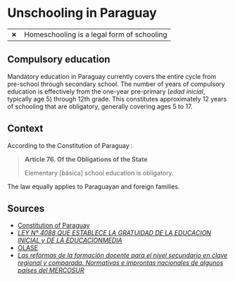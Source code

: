 # Unschooling in Paraguay

|       |                                            |
| ----- | ------------------------------------------ |
| **✗** | Homeschooling is a legal form of schooling |

## Compulsory education

Mandatory education in Paraguay currently covers the entire cycle from pre-school through secondary school.
The number of years of compulsory education is effectively from the one-year pre-primary (_edad inicial_, typically age 5) through 12th grade.
This constitutes approximately 12 years of schooling that are obligatory, generally covering ages 5 to 17.

## Context

According to the Constitution of Paraguay :

> **Article 76. Of the Obligations of the State**
>
> Elementary [básica] school education is obligatory.

The law equally applies to Paraguayan and foreign families.

## Sources

- [Constitution of Paraguay](https://www.constituteproject.org/constitution/Paraguay_2011.pdf)
- [_LEY N° 4088 QUE ESTABLECE LA GRATUIDAD DE LA EDUCACION INICIAL y DE LA EDUCACIONMEDIA_](https://www.bacn.gov.py/archivos/589/20131217085038.pdf)
- [OLASE](https://sinescuela.org/en:paraguay:inicio)
- [_Las reformas de la formación docente para el nivel secundario en clave regional y comparada. Normativas e improntas nacionales de algunos países del MERCOSUR_](https://dialnet.unirioja.es/descarga/articulo/6507432.pdf)

